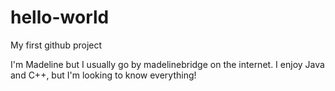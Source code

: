 # hello-world
My first github project

I'm Madeline but I usually go by madelinebridge on the internet. I enjoy Java and C++, but I'm looking to know everything!
